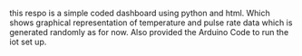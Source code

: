 this respo is a simple coded dashboard using python and html.
Which shows graphical representation of temperature and pulse rate data which is generated randomly as for now.
Also provided the Arduino Code to run the iot set up.

